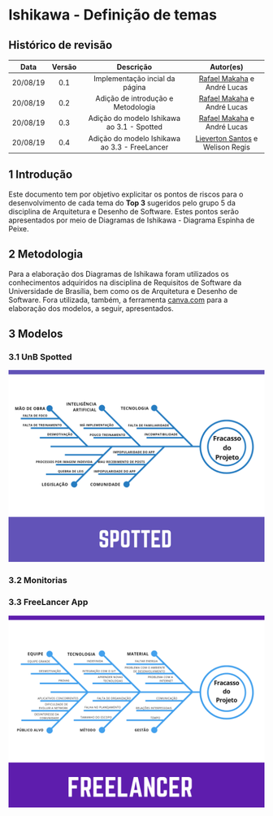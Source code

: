# Ishikawa - Definição de temas

## Histórico de revisão

| Data | Versão | Descrição | Autor(es)|
|:----:|:------:|:---------:|:--------:|
| 20/08/19 | 0.1 | Implementação incial da página | [Rafael Makaha](http://github.com/rafaelmakaha) e André Lucas |
| 20/08/19 | 0.2 | Adição de introdução e Metodologia | [Rafael Makaha](http://github.com/rafaelmakaha) e André Lucas |
| 20/08/19 | 0.3 | Adição do modelo Ishikawa ao 3.1 - Spotted | [Rafael Makaha](http://github.com/rafaelmakaha) e André Lucas |
| 20/08/19 | 0.4 | Adição do modelo Ishikawa ao 3.3 - FreeLancer | [Lieverton Santos](https://github.com/lievertom) e Welison Regis |

## 1 Introdução

Este documento tem por objetivo explicitar os pontos de riscos para o desenvolvimento de cada tema do **Top 3** sugeridos pelo grupo 5 da disciplina de Arquitetura e Desenho de Software. Estes pontos serão apresentados por meio de Diagramas de Ishikawa - Diagrama Espinha de Peixe.

## 2 Metodologia

Para a elaboração dos Diagramas de Ishikawa foram utilizados os conhecimentos adquiridos na disciplina de Requisitos de Software da Universidade de Brasília, bem como os de Arquitetura e Desenho de Software.
Fora utilizada, também, a ferramenta [canva.com](www.canva.com) para a elaboração dos modelos, a seguir, apresentados.

## 3 Modelos

### 3.1 UnB Spotted
![Spotted](assets/img/ishikawa/spotted.png)
### 3.2 Monitorias

### 3.3 FreeLancer App
![FreeLancer](assets/img/ishikawa/freelancer.png)